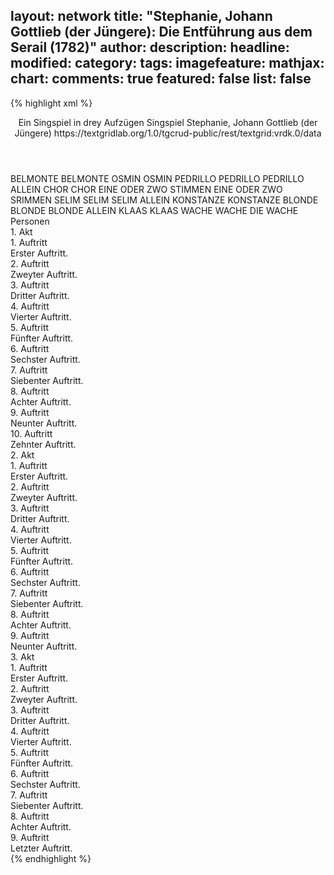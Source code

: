 layout: network
title: "Stephanie, Johann Gottlieb (der Jüngere): Die Entführung aus dem Serail (1782)"
author:
description:
headline:
modified:
category:
tags:
imagefeature:
mathjax:
chart:
comments: true
featured: false
list: false
---
{% highlight xml %}
<?xml-model href="https://raw.githubusercontent.com/DLiNa/project/master/rules/lina.rnc"?><?xml-model href="https://raw.githubusercontent.com/DLiNa/project/master/rules/lina.sch"?>
<play xmlns="http://lina.digital">
  <header>
    <title>Die Entführung aus dem Serail</title>
    <subtitle>Ein Singspiel in drey Aufzügen</subtitle>
    <genretitle>Singspiel</genretitle>
    <author>Stephanie, Johann Gottlieb (der Jüngere)</author>
    <date type="print"/>
    <date type="premiere" when="1782"/>
    <date type="written"/>
    <source>https://textgridlab.org/1.0/tgcrud-public/rest/textgrid:vrdk.0/data</source>
  </header>
  <personae>
    <character>
      <name>BELMONTE</name>
      <alias xml:id="belmonte">
        <name>BELMONTE</name>
      </alias>
    </character>
    <character>
      <name>OSMIN</name>
      <alias xml:id="osmin">
        <name>OSMIN</name>
      </alias>
    </character>
    <character>
      <name>PEDRILLO</name>
      <alias xml:id="pedrillo">
        <name>PEDRILLO</name>
      </alias>
      <alias xml:id="pedrillo_allein">
        <name>PEDRILLO ALLEIN</name>
      </alias>
    </character>
    <character>
      <name>CHOR</name>
      <alias xml:id="chor">
        <name>CHOR</name>
      </alias>
    </character>
    <character>
      <name>EINE ODER ZWO STIMMEN</name>
      <alias xml:id="eine_oder_zwo_srimmen">
        <name>EINE ODER ZWO SRIMMEN</name>
      </alias>
    </character>
    <character>
      <name>SELIM</name>
      <alias xml:id="selim">
        <name>SELIM</name>
      </alias>
      <alias xml:id="selim_allein">
        <name>SELIM ALLEIN</name>
      </alias>
    </character>
    <character>
      <name>KONSTANZE</name>
      <alias xml:id="konstanze">
        <name>KONSTANZE</name>
      </alias>
    </character>
    <character>
      <name>BLONDE</name>
      <alias xml:id="blonde">
        <name>BLONDE</name>
      </alias>
      <alias xml:id="blonde_allein">
        <name>BLONDE ALLEIN</name>
      </alias>
    </character>
    <character>
      <name>KLAAS</name>
      <alias xml:id="klaas">
        <name>KLAAS</name>
      </alias>
    </character>
    <character>
      <name>WACHE</name>
      <alias xml:id="wache">
        <name>WACHE</name>
      </alias>
      <alias xml:id="die_wache">
        <name>DIE WACHE</name>
      </alias>
    </character>
  </personae>
  <text>
    <div>
      <head>Personen</head>
    </div>
    <div>
      <head>1. Akt</head>
      <div>
        <head>1. Auftritt</head>
        <div>
          <head>Erster Auftritt.</head>
          <sp who="#belmonte">
            <amount n="1" unit="speech_acts"/>
            <amount n="54" unit="words"/>
            <amount n="9" unit="lines"/>
            <amount n="271" unit="chars"/>
          </sp>
        </div>
      </div>
      <div>
        <head>2. Auftritt</head>
        <div>
          <head>Zweyter Auftritt.</head>
          <sp who="#osmin">
            <amount n="19" unit="speech_acts"/>
            <amount n="224" unit="words"/>
            <amount n="44" unit="lines"/>
            <amount n="1242" unit="chars"/>
          </sp>
          <sp who="#belmonte">
            <amount n="19" unit="speech_acts"/>
            <amount n="159" unit="words"/>
            <amount n="27" unit="lines"/>
            <amount n="825" unit="chars"/>
          </sp>
        </div>
      </div>
      <div>
        <head>3. Auftritt</head>
        <div>
          <head>Dritter Auftritt.</head>
          <sp who="#osmin">
            <amount n="6" unit="speech_acts"/>
            <amount n="244" unit="words"/>
            <amount n="28" unit="lines"/>
            <amount n="1338" unit="chars"/>
          </sp>
          <sp who="#pedrillo">
            <amount n="5" unit="speech_acts"/>
            <amount n="69" unit="words"/>
            <amount n="4" unit="lines"/>
            <amount n="344" unit="chars"/>
          </sp>
        </div>
      </div>
      <div>
        <head>4. Auftritt</head>
        <div>
          <head>Vierter Auftritt.</head>
          <sp who="#pedrillo">
            <amount n="12" unit="speech_acts"/>
            <amount n="518" unit="words"/>
            <amount n="1" unit="lines"/>
            <amount n="2925" unit="chars"/>
          </sp>
          <sp who="#belmonte">
            <amount n="11" unit="speech_acts"/>
            <amount n="125" unit="words"/>
            <amount n="9" unit="lines"/>
            <amount n="632" unit="chars"/>
          </sp>
        </div>
      </div>
      <div>
        <head>5. Auftritt</head>
        <div>
          <head>Fünfter Auftritt.</head>
          <sp who="#belmonte">
            <amount n="1" unit="speech_acts"/>
            <amount n="74" unit="words"/>
            <amount n="14" unit="lines"/>
            <amount n="373" unit="chars"/>
          </sp>
          <sp who="#pedrillo">
            <amount n="1" unit="speech_acts"/>
            <amount n="13" unit="words"/>
            <amount n="1" unit="lines"/>
            <amount n="91" unit="chars"/>
          </sp>
        </div>
      </div>
      <div>
        <head>6. Auftritt</head>
        <div>
          <head>Sechster Auftritt.</head>
          <sp who="#chor #eine_oder_zwo_srimmen">
            <amount n="2" unit="speech_acts"/>
            <amount n="34" unit="words"/>
            <amount n="8" unit="lines"/>
            <amount n="206" unit="chars"/>
          </sp>
          <sp who="#eine_oder_zwo_srimmen">
            <amount n="1" unit="speech_acts"/>
            <amount n="24" unit="words"/>
            <amount n="8" unit="lines"/>
            <amount n="138" unit="chars"/>
          </sp>
        </div>
      </div>
      <div>
        <head>7. Auftritt</head>
        <div>
          <head>Siebenter Auftritt.</head>
          <sp who="#selim">
            <amount n="9" unit="speech_acts"/>
            <amount n="171" unit="words"/>
            <amount n="7" unit="lines"/>
            <amount n="911" unit="chars"/>
          </sp>
          <sp who="#konstanze">
            <amount n="9" unit="speech_acts"/>
            <amount n="208" unit="words"/>
            <amount n="16" unit="lines"/>
            <amount n="1098" unit="chars"/>
          </sp>
        </div>
      </div>
      <div>
        <head>8. Auftritt</head>
        <div>
          <head>Achter Auftritt.</head>
          <sp who="#selim">
            <amount n="3" unit="speech_acts"/>
            <amount n="75" unit="words"/>
            <amount n="1" unit="lines"/>
            <amount n="429" unit="chars"/>
          </sp>
          <sp who="#pedrillo">
            <amount n="2" unit="speech_acts"/>
            <amount n="46" unit="words"/>
            <amount n="1" unit="lines"/>
            <amount n="263" unit="chars"/>
          </sp>
          <sp who="#belmonte">
            <amount n="1" unit="speech_acts"/>
            <amount n="17" unit="words"/>
            <amount n="1" unit="lines"/>
            <amount n="97" unit="chars"/>
          </sp>
        </div>
      </div>
      <div>
        <head>9. Auftritt</head>
        <div>
          <head>Neunter Auftritt.</head>
          <sp who="#pedrillo">
            <amount n="4" unit="speech_acts"/>
            <amount n="138" unit="words"/>
            <amount n="1" unit="lines"/>
            <amount n="772" unit="chars"/>
          </sp>
          <sp who="#belmonte">
            <amount n="3" unit="speech_acts"/>
            <amount n="56" unit="words"/>
            <amount n="2" unit="lines"/>
            <amount n="261" unit="chars"/>
          </sp>
        </div>
      </div>
      <div>
        <head>10. Auftritt</head>
        <div>
          <head>Zehnter Auftritt.</head>
          <sp who="#osmin">
            <amount n="12" unit="speech_acts"/>
            <amount n="203" unit="words"/>
            <amount n="13" unit="lines"/>
            <amount n="1063" unit="chars"/>
          </sp>
          <sp who="#pedrillo">
            <amount n="6" unit="speech_acts"/>
            <amount n="50" unit="words"/>
            <amount n="6" unit="lines"/>
            <amount n="286" unit="chars"/>
          </sp>
          <sp who="#belmonte">
            <amount n="2" unit="speech_acts"/>
            <amount n="16" unit="words"/>
            <amount n="2" unit="lines"/>
            <amount n="94" unit="chars"/>
          </sp>
          <sp who="#belmonte #pedrillo">
            <amount n="5" unit="speech_acts"/>
            <amount n="28" unit="words"/>
            <amount n="6" unit="lines"/>
            <amount n="132" unit="chars"/>
          </sp>
        </div>
      </div>
    </div>
    <div>
      <head>2. Akt</head>
      <div>
        <head>1. Auftritt</head>
        <div>
          <head>Erster Auftritt.</head>
          <sp who="#blonde">
            <amount n="22" unit="speech_acts"/>
            <amount n="481" unit="words"/>
            <amount n="28" unit="lines"/>
            <amount n="2663" unit="chars"/>
          </sp>
          <sp who="#osmin">
            <amount n="21" unit="speech_acts"/>
            <amount n="347" unit="words"/>
            <amount n="23" unit="lines"/>
            <amount n="1802" unit="chars"/>
          </sp>
        </div>
      </div>
      <div>
        <head>2. Auftritt</head>
        <div>
          <head>Zweyter Auftritt.</head>
          <sp who="#blonde">
            <amount n="7" unit="speech_acts"/>
            <amount n="222" unit="words"/>
            <amount n="2" unit="lines"/>
            <amount n="1240" unit="chars"/>
          </sp>
          <sp who="#konstanze">
            <amount n="6" unit="speech_acts"/>
            <amount n="177" unit="words"/>
            <amount n="19" unit="lines"/>
            <amount n="995" unit="chars"/>
          </sp>
        </div>
      </div>
      <div>
        <head>3. Auftritt</head>
        <div>
          <head>Dritter Auftritt.</head>
          <sp who="#selim">
            <amount n="5" unit="speech_acts"/>
            <amount n="75" unit="words"/>
            <amount n="4" unit="lines"/>
            <amount n="389" unit="chars"/>
          </sp>
          <sp who="#konstanze">
            <amount n="5" unit="speech_acts"/>
            <amount n="209" unit="words"/>
            <amount n="18" unit="lines"/>
            <amount n="1122" unit="chars"/>
          </sp>
        </div>
      </div>
      <div>
        <head>4. Auftritt</head>
        <div>
          <head>Vierter Auftritt.</head>
          <sp who="#selim_allein">
            <amount n="1" unit="speech_acts"/>
            <amount n="83" unit="words"/>
            <amount n="431" unit="chars"/>
          </sp>
        </div>
      </div>
      <div>
        <head>5. Auftritt</head>
        <div>
          <head>Fünfter Auftritt.</head>
          <sp who="#blonde_allein">
            <amount n="1" unit="speech_acts"/>
            <amount n="88" unit="words"/>
            <amount n="464" unit="chars"/>
          </sp>
        </div>
      </div>
      <div>
        <head>6. Auftritt</head>
        <div>
          <head>Sechster Auftritt.</head>
          <sp who="#pedrillo">
            <amount n="10" unit="speech_acts"/>
            <amount n="214" unit="words"/>
            <amount n="4" unit="lines"/>
            <amount n="1221" unit="chars"/>
          </sp>
          <sp who="#blonde">
            <amount n="10" unit="speech_acts"/>
            <amount n="132" unit="words"/>
            <amount n="15" unit="lines"/>
            <amount n="793" unit="chars"/>
          </sp>
        </div>
      </div>
      <div>
        <head>7. Auftritt</head>
        <div>
          <head>Siebenter Auftritt.</head>
          <sp who="#pedrillo_allein">
            <amount n="1" unit="speech_acts"/>
            <amount n="79" unit="words"/>
            <amount n="11" unit="lines"/>
            <amount n="424" unit="chars"/>
          </sp>
        </div>
      </div>
      <div>
        <head>8. Auftritt</head>
        <div>
          <head>Achter Auftritt.</head>
          <sp who="#osmin">
            <amount n="14" unit="speech_acts"/>
            <amount n="291" unit="words"/>
            <amount n="12" unit="lines"/>
            <amount n="1325" unit="chars"/>
          </sp>
          <sp who="#pedrillo">
            <amount n="14" unit="speech_acts"/>
            <amount n="456" unit="words"/>
            <amount n="11" unit="lines"/>
            <amount n="2466" unit="chars"/>
          </sp>
          <sp who="#osmin #pedrillo">
            <amount n="2" unit="speech_acts"/>
            <amount n="27" unit="words"/>
            <amount n="7" unit="lines"/>
            <amount n="143" unit="chars"/>
          </sp>
        </div>
      </div>
      <div>
        <head>9. Auftritt</head>
        <div>
          <head>Neunter Auftritt.</head>
          <sp who="#pedrillo">
            <amount n="9" unit="speech_acts"/>
            <amount n="197" unit="words"/>
            <amount n="10" unit="lines"/>
            <amount n="1040" unit="chars"/>
          </sp>
          <sp who="#belmonte">
            <amount n="14" unit="speech_acts"/>
            <amount n="235" unit="words"/>
            <amount n="36" unit="lines"/>
            <amount n="1277" unit="chars"/>
          </sp>
          <sp who="#konstanze">
            <amount n="16" unit="speech_acts"/>
            <amount n="217" unit="words"/>
            <amount n="33" unit="lines"/>
            <amount n="1101" unit="chars"/>
          </sp>
          <sp who="#blonde">
            <amount n="8" unit="speech_acts"/>
            <amount n="94" unit="words"/>
            <amount n="15" unit="lines"/>
            <amount n="472" unit="chars"/>
          </sp>
          <sp who="#pedrillo #belmonte #konstanze #blonde">
            <amount n="1" unit="speech_acts"/>
            <amount n="20" unit="words"/>
            <amount n="4" unit="lines"/>
            <amount n="123" unit="chars"/>
          </sp>
          <sp who="#belmonte #pedrillo">
            <amount n="1" unit="speech_acts"/>
            <amount n="37" unit="words"/>
            <amount n="8" unit="lines"/>
            <amount n="206" unit="chars"/>
          </sp>
          <sp who="#pedrillo #belmonte">
            <amount n="1" unit="speech_acts"/>
            <amount n="4" unit="words"/>
            <amount n="2" unit="lines"/>
            <amount n="24" unit="chars"/>
          </sp>
          <sp who="#konstanze #blonde">
            <amount n="1" unit="speech_acts"/>
            <amount n="4" unit="words"/>
            <amount n="2" unit="lines"/>
            <amount n="24" unit="chars"/>
          </sp>
          <sp who="#pedrillo #belmonte #konstanze #blonde">
            <amount n="1" unit="speech_acts"/>
            <amount n="25" unit="words"/>
            <amount n="5" unit="lines"/>
            <amount n="132" unit="chars"/>
          </sp>
        </div>
      </div>
    </div>
    <div>
      <head>3. Akt</head>
      <div>
        <head>1. Auftritt</head>
        <div>
          <head>Erster Auftritt.</head>
          <sp who="#pedrillo">
            <amount n="4" unit="speech_acts"/>
            <amount n="128" unit="words"/>
            <amount n="689" unit="chars"/>
          </sp>
          <sp who="#klaas">
            <amount n="3" unit="speech_acts"/>
            <amount n="53" unit="words"/>
            <amount n="2" unit="lines"/>
            <amount n="265" unit="chars"/>
          </sp>
        </div>
      </div>
      <div>
        <head>2. Auftritt</head>
        <div>
          <head>Zweyter Auftritt.</head>
          <sp who="#pedrillo">
            <amount n="3" unit="speech_acts"/>
            <amount n="101" unit="words"/>
            <amount n="1" unit="lines"/>
            <amount n="535" unit="chars"/>
          </sp>
          <sp who="#belmonte">
            <amount n="3" unit="speech_acts"/>
            <amount n="14" unit="words"/>
            <amount n="3" unit="lines"/>
            <amount n="86" unit="chars"/>
          </sp>
        </div>
      </div>
      <div>
        <head>3. Auftritt</head>
        <div>
          <head>Dritter Auftritt.</head>
          <sp who="#belmonte">
            <amount n="1" unit="speech_acts"/>
            <amount n="75" unit="words"/>
            <amount n="6" unit="lines"/>
            <amount n="395" unit="chars"/>
          </sp>
        </div>
      </div>
      <div>
        <head>4. Auftritt</head>
        <div>
          <head>Vierter Auftritt.</head>
          <sp who="#pedrillo">
            <amount n="10" unit="speech_acts"/>
            <amount n="425" unit="words"/>
            <amount n="24" unit="lines"/>
            <amount n="2256" unit="chars"/>
          </sp>
          <sp who="#belmonte">
            <amount n="7" unit="speech_acts"/>
            <amount n="55" unit="words"/>
            <amount n="7" unit="lines"/>
            <amount n="298" unit="chars"/>
          </sp>
          <sp who="#konstanze">
            <amount n="2" unit="speech_acts"/>
            <amount n="23" unit="words"/>
            <amount n="1" unit="lines"/>
            <amount n="123" unit="chars"/>
          </sp>
        </div>
      </div>
      <div>
        <head>5. Auftritt</head>
        <div>
          <head>Fünfter Auftritt.</head>
          <sp who="#osmin">
            <amount n="15" unit="speech_acts"/>
            <amount n="344" unit="words"/>
            <amount n="19" unit="lines"/>
            <amount n="1934" unit="chars"/>
          </sp>
          <sp who="#blonde">
            <amount n="1" unit="speech_acts"/>
            <amount n="6" unit="words"/>
            <amount n="1" unit="lines"/>
            <amount n="38" unit="chars"/>
          </sp>
          <sp who="#pedrillo">
            <amount n="4" unit="speech_acts"/>
            <amount n="65" unit="words"/>
            <amount n="3" unit="lines"/>
            <amount n="371" unit="chars"/>
          </sp>
          <sp who="#pedrillo #blonde">
            <amount n="1" unit="speech_acts"/>
            <amount n="9" unit="words"/>
            <amount n="1" unit="lines"/>
            <amount n="47" unit="chars"/>
          </sp>
          <sp who="#wache">
            <amount n="4" unit="speech_acts"/>
            <amount n="26" unit="words"/>
            <amount n="4" unit="lines"/>
            <amount n="146" unit="chars"/>
          </sp>
          <sp who="#belmonte">
            <amount n="2" unit="speech_acts"/>
            <amount n="38" unit="words"/>
            <amount n="1" unit="lines"/>
            <amount n="190" unit="chars"/>
          </sp>
          <sp who="#konstanze">
            <amount n="1" unit="speech_acts"/>
            <amount n="3" unit="words"/>
            <amount n="1" unit="lines"/>
            <amount n="18" unit="chars"/>
          </sp>
          <sp who="#belmonte #konstanze">
            <amount n="1" unit="speech_acts"/>
            <amount n="6" unit="words"/>
            <amount n="1" unit="lines"/>
            <amount n="38" unit="chars"/>
          </sp>
        </div>
      </div>
      <div>
        <head>6. Auftritt</head>
        <div>
          <head>Sechster Auftritt.</head>
          <sp who="#selim">
            <amount n="9" unit="speech_acts"/>
            <amount n="228" unit="words"/>
            <amount n="5" unit="lines"/>
            <amount n="1277" unit="chars"/>
          </sp>
          <sp who="#osmin">
            <amount n="4" unit="speech_acts"/>
            <amount n="127" unit="words"/>
            <amount n="2" unit="lines"/>
            <amount n="669" unit="chars"/>
          </sp>
          <sp who="#konstanze">
            <amount n="2" unit="speech_acts"/>
            <amount n="61" unit="words"/>
            <amount n="1" unit="lines"/>
            <amount n="315" unit="chars"/>
          </sp>
          <sp who="#belmonte">
            <amount n="3" unit="speech_acts"/>
            <amount n="78" unit="words"/>
            <amount n="2" unit="lines"/>
            <amount n="423" unit="chars"/>
          </sp>
        </div>
      </div>
      <div>
        <head>7. Auftritt</head>
        <div>
          <head>Siebenter Auftritt.</head>
          <sp who="#belmonte">
            <amount n="4" unit="speech_acts"/>
            <amount n="50" unit="words"/>
            <amount n="10" unit="lines"/>
            <amount n="303" unit="chars"/>
          </sp>
          <sp who="#konstanze">
            <amount n="4" unit="speech_acts"/>
            <amount n="57" unit="words"/>
            <amount n="10" unit="lines"/>
            <amount n="316" unit="chars"/>
          </sp>
          <sp who="#belmonte #konstanze">
            <amount n="4" unit="speech_acts"/>
            <amount n="59" unit="words"/>
            <amount n="11" unit="lines"/>
            <amount n="300" unit="chars"/>
          </sp>
        </div>
      </div>
      <div>
        <head>8. Auftritt</head>
        <div>
          <head>Achter Auftritt.</head>
          <sp who="#pedrillo">
            <amount n="2" unit="speech_acts"/>
            <amount n="105" unit="words"/>
            <amount n="605" unit="chars"/>
          </sp>
          <sp who="#blonde">
            <amount n="1" unit="speech_acts"/>
            <amount n="16" unit="words"/>
            <amount n="1" unit="lines"/>
            <amount n="83" unit="chars"/>
          </sp>
        </div>
      </div>
      <div>
        <head>9. Auftritt</head>
        <div>
          <head>Letzter Auftritt.</head>
          <sp who="#selim">
            <amount n="7" unit="speech_acts"/>
            <amount n="217" unit="words"/>
            <amount n="2" unit="lines"/>
            <amount n="1242" unit="chars"/>
          </sp>
          <sp who="#belmonte">
            <amount n="2" unit="speech_acts"/>
            <amount n="73" unit="words"/>
            <amount n="6" unit="lines"/>
            <amount n="387" unit="chars"/>
          </sp>
          <sp who="#konstanze">
            <amount n="2" unit="speech_acts"/>
            <amount n="42" unit="words"/>
            <amount n="6" unit="lines"/>
            <amount n="230" unit="chars"/>
          </sp>
          <sp who="#pedrillo">
            <amount n="2" unit="speech_acts"/>
            <amount n="57" unit="words"/>
            <amount n="5" unit="lines"/>
            <amount n="282" unit="chars"/>
          </sp>
          <sp who="#osmin">
            <amount n="4" unit="speech_acts"/>
            <amount n="84" unit="words"/>
            <amount n="15" unit="lines"/>
            <amount n="484" unit="chars"/>
          </sp>
          <sp who="#selim #belmonte #konstanze #pedrillo #osmin #blonde #die_wache">
            <amount n="2" unit="speech_acts"/>
            <amount n="39" unit="words"/>
            <amount n="7" unit="lines"/>
            <amount n="212" unit="chars"/>
          </sp>
          <sp who="#blonde">
            <amount n="1" unit="speech_acts"/>
            <amount n="43" unit="words"/>
            <amount n="6" unit="lines"/>
            <amount n="207" unit="chars"/>
          </sp>
          <sp who="#die_wache">
            <amount n="1" unit="speech_acts"/>
            <amount n="18" unit="words"/>
            <amount n="4" unit="lines"/>
            <amount n="104" unit="chars"/>
          </sp>
        </div>
      </div>
    </div>
  </text>
</play>
{% endhighlight %}